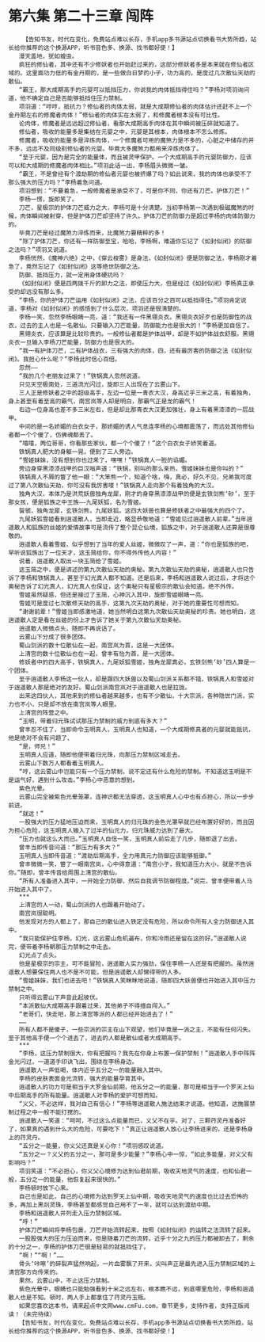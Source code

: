 # 第六集 第二十三章 闯阵
        【告知书友，时代在变化，免费站点难以长存，手机app多书源站点切换看书大势所趋，站长给你推荐的这个换源APP，听书音色多、换源、找书都好使！】
       漫天盖地，犹如蝗虫。
       疯狂的修仙者，其中还有不少修妖者也开始赶过来的，这部分修妖者多是本来就在修仙者区域的。这里面功力低的有金丹期的，是一些做白日梦的小子，功力高的，是度过几次散仙天劫的散仙。
       “霸王，那大成期高手的元婴可以抵挡压力，你说我的肉体抵挡得住吗？”李杨对项羽询问道，他不确定自己是否能够抵挡住压力禁制。
       项羽道：“哼哼，抵抗力？修仙者的肉体太弱，就是大成期修仙者的肉体估计还赶不上一个金丹期左右的修魔者肉体！”修仙者的肉体实在太弱了，和修魔者根本没有可比性。
       论肉体，修魔者是远远超过修仙者，看那大成期高手肉体在其中瞬间被压碎就知道了。
       修仙者，吸收的能量多是集结在元婴之中，元婴是其根本，肉体根本不怎么修炼。
       修魔者，吸收的能量多是淬炼肉体，一个修魔者可用的魔煞力是不多的，心脏之中储存的并不多，远远不及同级别修仙者的元婴。毕竟大多魔煞力都用来淬炼肉体了。
       “至于元婴，因为是完全的能量体，而且被灵甲保护。一个大成期高手的元婴防御力，应该可以和大成期的修魔者肉体相比。”项羽此话一出，李杨眉头微微一皱。
       “霸王，不是曾经有个渡劫期的修仙者元婴也被挤爆了吗？如此说来，我的肉体也承受不了那么强大的压力吗？”李杨着急问道。
       项羽想到：“不要着急，一般修魔者是承受不了，可是你不同，你还有刀芒。护体刀芒！”
       李杨一愣，旋即笑了。
       刀芒，星极宗的护体刀芒威力之大，李杨可是十分清楚。当初李杨第一次遇到极磁魔煞的时候，肉体瞬间被射穿，但是护体刀芒却坚持了许久。护体刀芒的防御力是超过李杨的肉体防御力的。
       毕竟刀芒是经过魔煞力淬炼而来，比魔煞力要精粹的多！
       “除了护体刀芒，你还有一样防御至宝，哈哈，李杨啊，难道你忘记了《如封似闭》的防御之法吗？”项羽又说道。
       李杨恍然，《魔神六绝》之中，《穿云梭雾》是身法，《如封似闭》便是防御之法，李杨刚才着急了，竟然忘记了《如封似闭》这等绝世防御之法。
       防御、抵挡压力，就一定用身体硬抗吗？
       《如封似闭》便是四两拨千斤的卸力之法，即使压力大，但是经过《如封似闭》李杨真正承受的却远没有那么多。
       “李杨，你的护体刀芒运用《如封似闭》之法，应该百分之百可以抵挡得住。”项羽肯定说道，李杨对《如封似闭》的感悟到了什么层次，项羽还是很清楚的。
       李杨一笑，忽然李杨眼睛一亮，道：“我还有一件黑翎炎衣。黑翎炎衣好歹也是防御性的战衣，过去的主人也是一名散仙，只要输入刀芒能量，防御能力也是很大的！”李杨更加自信了。
       黑翎炎衣，应该算是比较珍贵的。一般修仙者都是护体战甲，却是不如护体战衣舒服。黑翎炎衣一旦输入李杨刀芒能量，防御力也是很大的。
       “我一有护体刀芒，二有护体战衣，三有强大的肉体，四，还有最厉害的防御之法《如封似闭》。我担心什么呢？”李杨此时信心百倍。
       忽然——
       “我的几个老朋友过来了！”铁锅真人忽然说道。
       只见天空极南处，三道流光闪过，旋即三人出现在了云雾山下。
       三人正是修妖者之中的超级高手，左边一位是一青衣大汉，身高近乎三米之高，有着独角，身上甚至有着至高的霸气，南宫岚等人却是明白，那霸气正是龙的霸气！
       右边一位身高也差不多三米左右，但是却比那青衣大汉更加强壮，身上有着黑漆漆的一层战甲。
       中间的是一名娇媚的白衣女子，那娇媚的诱人气息连李杨的心境都震荡了，而远处其他修仙者都一个个傻了，仿佛魂都丢了。
       “嘻嘻，两位哥哥，你看那些家伙，都一个个傻了！”这个白衣女子娇笑着道。
       铁锅真人肥大的身躯一晃，便到了三人旁边。
       “雪姬妹妹，没有想到你也过来了，嘿嘿！”铁锅真人一脸的谄媚。
       旁边身穿黑漆漆战甲的巨汉嗡声道：“铁锅，别叫的那么亲热，雪姬妹妹也是你叫的？”
       铁锅真人不屑的瞥了他一眼：“大笨熊一个，知道个啥，嗨，真必，好久不见，兄弟我可度过了第八次散仙天劫，你可没有我厉害喽！”铁锅真人走向那个有着独角的大汉。
       独角大汉，本体乃是洪荒妖兽独角龙犀，刚才的身穿黑漆漆战甲的便是玄铁剑熊‘砂’，至于那女孩，便是狐族之中王族——九尾妖狐，名为雪姬。
       餮虢，独角龙犀，玄铁剑熊，九尾妖狐。这四大妖兽也算是修妖者之中最强大的四个了。
       九尾妖狐雪姬看到逍遥散人，当即走近，略显恭敬地道：“雪姬见过逍遥散人前辈。”当年逍遥散人和狐族的丝姬的爱情故事可是流传了整个昆仑仙境，狐族之中，对于逍遥散人还算是很尊敬的。
       逍遥散人看着雪姬，似乎想到了当年的爱人丝姬，微微叹了一声，道：“你也是狐族的吧，早听说狐族出了一位天才，这玉简给你，你不得外传他人内容！”
       说着，逍遥散人取出一块玉简给了雪姬。
       这玉简之中，便是讲述的第九次散仙天劫的奥秘。第九次散仙天劫的奥秘，逍遥散人也只告诉了李杨和铁锅真人，甚至于幻光真人都不知道。还是后来，李杨和逍遥散人说过后，才将这个奥秘告诉了幻光真人，幻光真人也保证，这个奥秘只有星极宗的散仙会知道。绝不外传。
       雪姬虽然疑惑，但还是接过了玉简，心神沉入其中，旋即雪姬眼睛一亮。
       雪姬可是度过七次散修天劫的高手，这第九次天劫的奥秘，对于她的重要性可想而知。
       “谢谢前辈！”雪姬当即感激地道，她当然明白这第九次散仙天劫奥秘的珍贵。她也明白，这逍遥散人定是看在丝姬的份上才告诉了她关于第九次散仙天劫奥秘。
       逍遥散人微微点头，随即不再说话了。
       云雾山下分成了很多团体。
       蜀山剑派的数十位散仙在一起，南宫岚为首，这是一大团体。
       上清宫的数十位散仙也在一起，曾丰有怡为首，是一大团体。
       修妖者中的四大高手，铁锅真人，九尾妖狐雪姬，独角龙犀真必，玄铁剑熊‘砂’四人算是一个团体。
       至于逍遥散人李杨这一伙人，却是跟四大妖兽以及蜀山剑派关系都不错，铁锅真人和雪姬对于逍遥散人那是绝对的友好。蜀山剑派南宫岚对于逍遥散人也是拉拢。
       出来这四伙人，其他来到的修仙者越来越多，也有不少散仙，十大宗派，各种隐世门派，实力也不小，只是却不放在南宫岚等人眼里。
       上清宫的阵营之中。
       “玉明，带着归元珠试试那压力禁制的威力到底有多大？”
       曾丰忍不住了，当即命令玉明真人，玉明真人也知道，一个大成期修真者的元婴就能抵抗，他是绝对不会有问题了、
       “是，师兄！”
       玉明真人应道，随即他便带着归元珠，向那压力禁制区域走去。
       云雾山下数万人都看着玉明真人。
       “哼，这云雾山中岂能只有一个压力禁制，说不定还有什么危险的禁制。不知道这玉明是不是运气好，遇到什么攻击。”李杨心中恶意的想到。
       紫色光晕。
       云雾山完全被紫色光晕笼罩，连神识都无法穿透，这玉明真人心中也有点担心，所以一步步前进。
       “就这！”
       一股强大的压力猛地压迫而来，玉明真人的归元珠的金色光罩早就已经布置好好的，而且因为担心危险，这玉明真人输入了过半的仙元力，归元珠威力达到了最大。
       “压力也就这么大而已。”玉明真人自信一笑，玉明真人前后走了几步，随即退了出去。
       曾丰当即传音问道：“那压力有多大？“
       玉明真人当即传音道：“渡劫后期高手，全力用真元力防御应该能够抵御。”
       曾丰微微一笑，瞥了一眼南宫岚，心中得意道：“南宫小子，我知道压力大小，就是不告诉你。”随即，曾丰传音给周围上清宫的散仙。
       “所有人准备进入其中，一开始全力防御，然后自我调节防御程度。”说完，曾丰便带着人马开始进入其中了。
       ***
       上清宫的人一动，蜀山剑派的人也跟着开始动了。
       南宫岚很聪明。
       他发现对方的人都上了，那自己的散仙进入铁定没有危险，所以命令所有人全力防御进入其中。
       “我只能保护住李杨，幻光，这云雾山危机遍布，你和冷雨还是留在这的好。”逍遥散人说完，便带着李杨朝那压力禁制之中走去。
       幻光点了点头。
       他是星极宗的宗主，可不能冒险，逍遥散人实力强劲，保住李杨一人还是有把握的。虽然逍遥散人想要保住两人也不是不可能，但是逍遥散人却懒得带的人多。
       “雪姬妹妹，我们也进去吧！”铁锅真人笑眯眯地说道，随即四大妖兽便也开始进入其中压力禁制之中。
       只听得云雾山下声音此起彼伏。
       “本派散仙大成期高手跟着过来，其他弟子不得擅自闯入。”
       “老哥们，快走吧，那上清宫等派的人都已经开始进去了！”
       ……
       所有人都不是傻子，一些宗派的宗主在山下观望，他们毕竟是一派之主，不能有任何闪失。至于其他高手便一个个进去了，进去的人都是散仙或者大成期高手。
       ***
       “李杨，这压力禁制很大，你有把握吗？我先在你身上布置一保护禁制！”逍遥散人手中阵阵金光闪过，一道道手印诀飞出，围绕在李杨身边。
       逍遥散人一声低喝，体内近乎五分之一的能量融入其中。
       李杨的皮肤表面金光流转，强大的能量孕育其中。
       逍遥散人的功力可是相当于大罗金仙前期，他五分之一的能量，那可是相当于一个罗天上仙中后期高手的所有能量。逍遥散人对李杨的爱护可想而知。
       “义父，不必这样，我对自己有信心！”李杨等逍遥散人施法结束才说道。他知道，这施展禁制过程之中一般不能打搅的。
       逍遥散人一笑道：“呵呵，不过这么点能量而已，义父不在乎。对了，三颗荇灵丹准备好了，如果真的遇到什么大的危险，可要吃下！”真正让逍遥散人放心让李杨进来的，还是李杨身上的荇灵丹。
       “五分之一能量，你义父还真是关心你！”项羽感叹说道。
       “五分之一？义父的五分之一，那可是多少能量？”李杨心中一惊，“如此多能量，对义父有影响吗？”
       项羽笑道：“不必担心，你义父心境修为达到仙君前期，吸收天地灵气的速度，也和仙君一般，五分之一的能量，他恢复起来很快的。”
       李杨顿时放下心来。
       自己也是如此，自己的心境修为达到罗天上仙中期，吸收天地灵气的速度也比过去恐怖的多，再加上黑剡灵珠，李杨甚至都感觉自己用不了一年，就可以达到渡劫中期。
       李杨和逍遥散人并列走入压力禁制区域。
       “呼！”
       护体刀芒瞬间将李杨包裹，刀芒开始流转起来，按照《如封似闭》的运转之法流转了起来。
       一股股强大的压力压迫而来，但是随着刀芒的流转，近乎十分之九的压力都被卸去了，剩余的十分之一，李杨的护体刀芒很是轻易的就抵挡住了。
       “啊！”“啊！”……
       骨头‘咔嚓’的碎裂声猛然响起，一片血雾飘了开来，尖叫声正是最先进入压力禁制区域的上清宫那方向传来的。
       果然，云雾山中，不止这压力禁制。
       紫色光晕中，眼睛也只能勉强看到十米之远左右，根本瞧不远，到底哪里危险，李杨和逍遥散人也是不知。顿时，两人手上都拿住了荇灵丹玉瓶。
       如果您喜欢这本书，请来起点中文网www.cmFu.com，章节更多，支持作者，支持正版阅读！（未完待续）
       【告知书友，时代在变化，免费站点难以长存，手机app多书源站点切换看书大势所趋，站长给你推荐的这个换源APP，听书音色多、换源、找书都好使！】